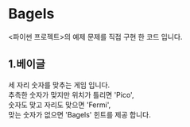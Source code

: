 # Bagels

<파이썬 프로젝트>의 예제 문제를 직접 구현 한 코드 입니다. 

## 1.베이글

세 자리 숫자를 맞추는 게임 입니다.  
추측한 숫자가 맞지만 위치가 틀리면 'Pico',  
숫자도 맞고 자리도 맞으면 'Fermi',  
맞는 숫자가 없으면 'Bagels' 힌트를 제공 합니다.



